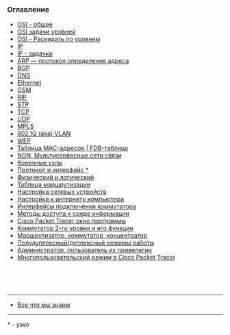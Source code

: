 ### Оглавление

 - <a href="https://xxl601.github.io/osi_2/index"          > OSI - общее </a>
 - <a href="https://xxl601.github.io/osi_1/index"          > OSI задачи уровней </a>
 - <a href="https://xxl601.github.io/lvl-mix/index"        > OSI - Раскидать по уровням </a>
 - <a href="https://xxl601.github.io/ip/index"             > IP </a>
 - <a href="https://xxl601.github.io/ip-tasks/index"       > IP - задачки </a>
 - <a href="https://xxl601.github.io/arp/index"            > ARP — протокол определения адреса </a>
 - <a href="https://xxl601.github.io/bgp/index"            > BGP </a>
 - <a href="https://xxl601.github.io/dns/index"            > DNS </a>
 - <a href="https://xxl601.github.io/ethernet/index"       > Ethernet </a>
 - <a href="https://xxl601.github.io/gsm/index"            > GSM </a>
 - <a href="https://xxl601.github.io/rip/index"            > RIP </a>
 - <a href="https://xxl601.github.io/stp/index"            > STP </a>
 - <a href="https://xxl601.github.io/tcp/index"            > TCP </a>
 - <a href="https://xxl601.github.io/udp/index"            > UDP </a>
 - <a href="https://xxl601.github.io/mpls/index"           > MPLS </a>
 - <a href="https://xxl601.github.io/8021q/index"          > 802.1Q (aka) VLAN</a>
 - <a href="https://xxl601.github.io/wep/index"            > WEP </a>
 - <a href="https://xxl601.github.io/mac-table/index"      > Таблица MAC-адресов | FDB-таблица </a>
 - <a href="https://xxl601.github.io/ngn/index"            > NGN, Мультисервесные сети связи </a>
 - <a href="https://xxl601.github.io/end-node/index"       > Конечные узлы </a>
 - <a href="https://xxl601.github.io/p_i/index"            > Протокол и интерфейс * </a>
 - <a href="https://xxl601.github.io/phisic/index"         > Физический и логический </a>
 - <a href="https://xxl601.github.io/marshrut-table/index" > Таблица маршрутизации </a>
 - <a href="https://xxl601.github.io/setup/index"          > Настройка сетевых устройств </a>
 - <a href="https://xxl601.github.io/internet/index"       > Настройка к интернету компьютера </a>
 - <a href="https://xxl601.github.io/interfaces/index"     > Интерфейсы подключения коммутатора </a>
 - <a href="https://xxl601.github.io/methods/index"        > Методы доступа к среде информации </a>
 - <a href="https://xxl601.github.io/cisco-pt-window/index"> Cisco Packet Tracer окно программы </a>
 - <a href="https://xxl601.github.io/2l-sw/index"          > Коммутатор 2-го уровня и его функции </a>
 - <a href="https://xxl601.github.io/rep_sw_ro/index"      > Маршрутизатор, коммутатор, концентратор </a>
 - <a href="https://xxl601.github.io/duplex/index"         > Полудуплексный/дуплексный режимы работы </a>
 - <a href="https://xxl601.github.io/admin/index"          > Администратор, пользователь их привелегии </a>
 - <a href="https://xxl601.github.io/musers/index"         > Многопользовательский режим в Cisco Packet Tracer </a>



<!---
 - <a href="https://xxl601.github.io/_____/index">  </a>
-->


</br>
</br>
</br>


---

 - <a href="https://xxl601.github.io/all"> Все что мы знаем </a>

----
_* - узко_
